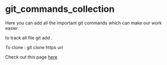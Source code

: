 # git_commands_collection
Here you can add all the important git commands which can make our work easier.

to track all file git add .

 To clone : git clone https url

Check out this page <a href="https://kartikvirendra.github.io/git_commands_collection/" target="blank">here</a>
